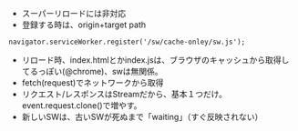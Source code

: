 - スーパーリロードには非対応
- 登録する時は、origin+target path
```
navigator.serviceWorker.register('/sw/cache-onley/sw.js');
```
- リロード時、index.htmlとかindex.jsは、ブラウザのキャッシュから取得してるっぽい(@chrome)、swは無関係。
- fetch(request)でネットワークから取得
- リクエスト/レスポンスはStreamだから、基本１つだけ。event.request.clone()で増やす。
- 新しいSWは、古いSWが死ぬまで「waiting」（すぐ反映されない）
